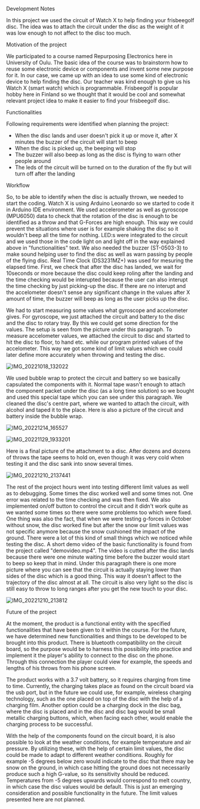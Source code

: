 Development Notes

In this project we used the circuit of Watch X to help finding your frisbeegolf disc. The idea was to attach the circuit under the disc as the weight of it was low enough to not affect to the disc too much.



Motivation of the project

We participated to a course named Repurposing Electronics here in University of Oulu. The basic idea of the course was to brainstorm how to reuse some electronic device or components and invent some new purpose for it. In our case, we came up with an idea to use some kind of electronic device to help finding the disc. Our teacher was kind enough to give us his Watch X (smart watch) which is programmable. Frisbeegolf is popular hobby here in Finland so we thought that it would be cool and somewhat relevant project idea to make it easier to find your frisbeegolf disc.



Functionalities

Following requirements were identified when planning the project:
- When the disc lands and user doesn't pick it up or move it, after X minutes the buzzer of the circuit will start to beep
- When the disc is picked up, the beeping will stop 
- The buzzer will also beep as long as the disc is flying to warn other people around
- The leds of the circuit will be turned on to the duration of the fly but will turn off after the landing



Workflow

So, to be able to identify when the disc is actually thrown, we needed to start the coding. Watch X is using Arduino Leonardo so we started to code it in Arduino IDE environment. We used accelerometer as well as gyroscope (MPU6050) data to check that the rotation of the disc is enough to be identified as a throw and that G-Forces are high enough. This way we could prevent the situations where user is for example shaking the disc so it wouldn't beep all the time for nothing. LED:s were integrated to the circuit and we used those in the code light on and light off in the way explained above in "functionalities" text. We also needed the buzzer (ST-0503-3) to make sound helping user to find the disc as well as warn passing by people of the flying disc. Real Time Clock (DS3231MZ+) was used for mesuring the elapsed time. First, we check that after the disc has landed, we wait for 10seconds or more because the disc could keep roling after the landing and the time checking would be interupted because the user can also interupt the time checking by just picking-up the disc. If there are no interupt and the accelometer doesn't sense any significant change in the values after X amount of time, the buzzer will beep as long as the user picks up the disc. 

We had to start measuring some values what gyroscope and accelometer gives. For gyroscope, we just attached the circuit and battery to the disc and the disc to rotary tray. By this we could get some direction for the values. The setup is seen from the picture under this paragraph. To measure accelometer values, we attached the circuit to disc and started to hit the disc to floor, to hand etc. while our program printed values of the accelometer. This way we got some kind of limit values which we could later define more accurately when throwing and testing the disc. 

![IMG_20221018_132022](https://user-images.githubusercontent.com/66247950/207603487-a9581957-ffa4-40c6-ac5f-ade19a055229.jpg)

We used bubble wrap to protect the circuit and battery so we basically capsulated the components with it. Normal tape wasn't enough to attach the component packet under the disc (as a long time solution) so we bought and used this special tape which you can see under this paragraph. We cleaned the disc's centre part, where we wanted to attach the circuit, with alcohol and taped it to the place. Here is also a picture of the circuit and battery inside the bubble wrap. 

![IMG_20221214_165527](https://user-images.githubusercontent.com/66247950/207639486-743c49d9-263e-4b25-b868-54c5719197d2.jpg)

![IMG_20221129_1933201](https://user-images.githubusercontent.com/66247950/207640230-c7cd00fb-c924-4c40-8dfd-fbaa4b373eef.jpg)

Here is a final picture of the attachment to a disc. After dozens and dozens of throws the tape seems to hold on, even though it was very cold when testing it and the disc sank into snow several times. 

![IMG_20221210_2137441](https://user-images.githubusercontent.com/66247950/207641067-cf9bd35f-306e-47ab-9bd6-6b3d158711cd.jpg)

The rest of the project hours went into testing different limit values as well as to debugging. Some times the disc worked well and some times not. One error was related to the time checking and was then fixed. We also implemented on/off button to control the circuit and it didn't work quite as we wanted some times so there were some problems too which were fixed. One thing was also the fact, that when we were testing g-forces in October without snow, the disc worked fine but after the snow our limit values was not specific anymore because the snow cushioned the impact of the ground. There were a lot of this kind of small things which we noticed while testing the disc. A short demo video of the basic functionality is found from the project called "demovideo.mp4". The video is cutted after the disc lands because there were one minute waiting time before the buzzer would start to beep so keep that in mind. Under this paragraph there is one more picture where you can see that the circuit is actually staying lower than sides of the disc which is a good thing. This way it doesn't affect to the trajectory of the disc almost at all. The circuit is also very light so the disc is still easy to throw to long ranges after you get the new touch to your disc.

![IMG_20221210_213812](https://user-images.githubusercontent.com/66247950/207646080-a55b9852-5fb0-4ded-99dc-c4b5dcacacd2.jpg)

Future of the project

At the moment, the product is a functional entity with the specified functionalities that have been given to it within the course.
For the future, we have determined new functionalities and things to be developed to be brought into this product.
There is bluetooth compatibility on the circuit board, so the purpose would be to harness this possibility into practice and implement it
the player's ability to connect to the disc on the phone. Through this connection the player could view for example, the speeds and
lengths of his throws from his phone screen.

The product works with a 3.7 volt battery, so it requires charging from time to time. Currently, the charging takes place as found on the circuit board
via the usb port, but in the future we could use, for example, wireless charging technology, such as the one placed on top of the disc
with the help of a charging film. Another option could be a charging dock in the disc bag, where the disc is placed and in the disc and disc bag
would be small metallic charging buttons, which, when facing each other, would enable the charging process to be successful.

With the help of the components found on the circuit board, it is also possible to look at the weather conditions, for example temperature and air pressure. By utilizing these, with the help of certain limit values, the disc could be made to adapt to different weather conditions. Roughly
for example -5 degrees below zero would indicate to the disc that there may be snow on the ground, in which case hitting the ground
does not necessarily produce such a high G-value, so its sensitivity should be reduced. Temperatures from -5 degrees upwards would correspond to melt
country, in which case the disc values would be default. This is just an emerging consideration and possible functionality in the future.
The limit values presented here are not planned.





